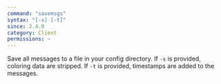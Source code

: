 ```yaml
---
command: "savemsgs"
syntax: "[-s] [-t]"
since: 2.4.0
category: Client
permissions: ~
---
```


Save all messages to a file in your config directory. If `-s` is provided, coloring data are stripped. If `-t` is provided, timestamps are added to the messages.
